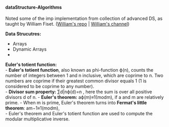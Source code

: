#### dataStructure-Algorithms

Noted some of the imp implementation from collection of advanced DS, as taught by William Fiset.    ([William's repo](https://github.com/williamfiset/Algorithms) | [William's channel](https://www.youtube.com/channel/UCD8yeTczadqdARzQUp29PJw))

**Data Strucutres:**
-   Arrays
-   Dynamic Arrays
-   

**Euler's totient function:**   
    - **Euler's totient function**, also known as phi-function ϕ(n), counts the number of integers between 1 and n inclusive, which are coprime to n. Two numbers are coprime if their greatest common divisor equals 1 (1 is considered to be coprime to any number).  
    - **Divisor sum property:** ∑d|nϕ(d)=n    , here the sum is over all positive divisors d of n.
    - **Euler's theorem:**  aϕ(m)≡1(modm),   if a and m are relatively prime.
    - When m is prime, Euler's theorem turns into **Fermat's little theorem**:  am−1≡1(modm),   
    - Euler's theorem and Euler's totient function are used to compute the modular multiplicative inverse.

    